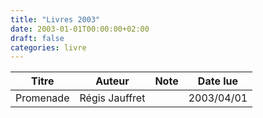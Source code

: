 ```yaml
---
title: "Livres 2003"
date: 2003-01-01T00:00:00+02:00
draft: false
categories: livre
---
```


| Titre      | Auteur | Note | Date lue |
| ----------- | ----------- | ----------- | ----------- |
|Promenade|	Régis Jauffret	||	2003/04/01|